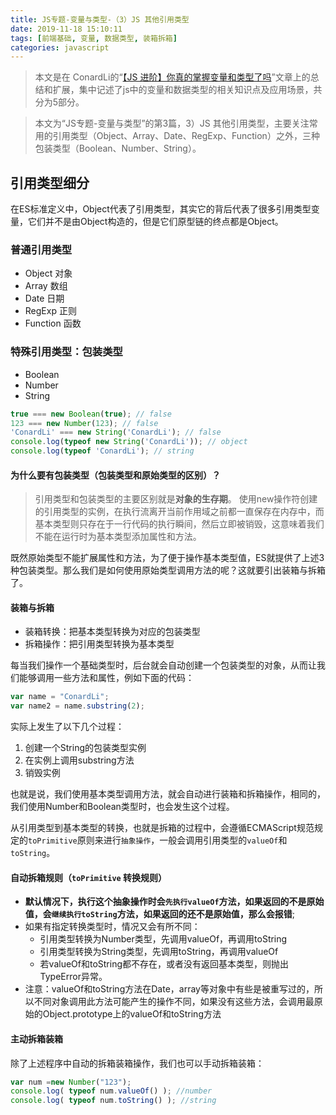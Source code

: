 ```yaml
---
title: JS专题-变量与类型-（3）JS 其他引用类型
date: 2019-11-18 15:10:11
tags: [前端基础, 变量, 数据类型, 装箱拆箱]
categories: javascript
---
```


> 本文是在 ConardLi的“[【JS 进阶】你真的掌握变量和类型了吗](https://juejin.im/post/5cec1bcff265da1b8f1aa08f)”文章上的总结和扩展，集中记述了js中的变量和数据类型的相关知识点及应用场景，共分为5部分。

> 本文为“JS专题-变量与类型”的第3篇，3）JS 其他引用类型，主要关注常用的引用类型（Object、Array、Date、RegExp、Function）之外，三种包装类型（Boolean、Number、String）。

<!-- more -->

## 引用类型细分

在ES标准定义中，Object代表了引用类型，其实它的背后代表了很多引用类型变量，它们并不是由Object构造的，但是它们原型链的终点都是Object。

### 普通引用类型

- Object 对象
- Array 数组
- Date 日期
- RegExp 正则
- Function 函数

### 特殊引用类型：包装类型

- Boolean
- Number
- String

```js
true === new Boolean(true); // false
123 === new Number(123); // false
'ConardLi' === new String('ConardLi'); // false
console.log(typeof new String('ConardLi')); // object
console.log(typeof 'ConardLi'); // string
```

#### 为什么要有包装类型（包装类型和原始类型的区别）？

> 引用类型和包装类型的主要区别就是**对象的生存期**。
> 使用new操作符创建的引用类型的实例，在执行流离开当前作用域之前都一直保存在内存中，而基本类型则只存在于一行代码的执行瞬间，然后立即被销毁，这意味着我们不能在运行时为基本类型添加属性和方法。

既然原始类型不能扩展属性和方法，为了便于操作基本类型值，ES就提供了上述3种包装类型。那么我们是如何使用原始类型调用方法的呢？这就要引出装箱与拆箱了。

#### 装箱与拆箱

- 装箱转换：把基本类型转换为对应的包装类型
- 拆箱操作：把引用类型转换为基本类型

每当我们操作一个基础类型时，后台就会自动创建一个包装类型的对象，从而让我们能够调用一些方法和属性，例如下面的代码：

```js
var name = "ConardLi";
var name2 = name.substring(2);
```
实际上发生了以下几个过程：
1. 创建一个String的包装类型实例
2. 在实例上调用substring方法
3. 销毁实例

也就是说，我们使用基本类型调用方法，就会自动进行装箱和拆箱操作，相同的，我们使用Number和Boolean类型时，也会发生这个过程。

从引用类型到基本类型的转换，也就是拆箱的过程中，会遵循ECMAScript规范规定的`toPrimitive`原则来进行`抽象操作`，一般会调用引用类型的`valueOf`和`toString`。

#### 自动拆箱规则（`toPrimitive` 转换规则）
- **默认情况下，执行这个抽象操作时会`先执行valueOf`方法，如果返回的不是原始值，会`继续执行toString`方法，如果返回的还不是原始值，那么会报错**;
- 如果有指定转换类型时，情况又会有所不同：
    - 引用类型转换为Number类型，先调用valueOf，再调用toString
    - 引用类型转换为String类型，先调用toString，再调用valueOf
    - 若valueOf和toString都不存在，或者没有返回基本类型，则抛出TypeError异常。
- 注意：valueOf和toString方法在Date，array等对象中有些是被重写过的，所以不同对象调用此方法可能产生的操作不同，如果没有这些方法，会调用最原始的Object.prototype上的valueOf和toString方法

#### 主动拆箱装箱
除了上述程序中自动的拆箱装箱操作，我们也可以手动拆箱装箱：
```js
var num =new Number("123");  
console.log( typeof num.valueOf() ); //number
console.log( typeof num.toString() ); //string
```
